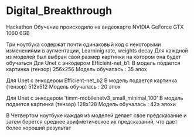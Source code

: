 # Digital_Breakthrough
Hackathon
Обучение происходило на видеокарте NVIDIA GeForce GTX 1060 6GB

Три ноутбука содержат почти одинаковый код с некоторыми изменениями в аугментации, Learninig rate, weights decay
Для каждной из моделей был выбран свой размер картинки на котором она будет обучаться
Для Unet с энкодером Efficient-net_b1: 
В модель подается картинка (тензор) 256x256 
Модель обучалась : 35 эпох

Для Unet c энкодером Efficient-net_b2
В модель подается картинка (тензор) 512x512
Модель обучалась : 20 эпох

Для Unet c энкодером 'timm-mobilenetv3_small_minimal_100' 
В модель подается картинка (тензор) 128x128
Модель обучалась :  42э эпохи


В Четвертом ноутбуке каждая из моделей делает свое предсказание и затем берется среднее арифметическое их предсказаний, что дает более хороший результат
